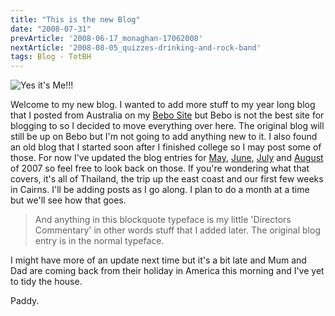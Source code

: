 ```yaml
---
title: "This is the new Blog"
date: "2008-07-31"
prevArticle: '2008-06-17_monaghan-17062008'
nextArticle: '2008-08-05_quizzes-drinking-and-rock-band'
tags: Blog - TotBH
---
```

![Yes it's Me!!!](/images/me.JPG "Yes it's Me!!!")

Welcome to my new blog. I wanted to add more stuff to my year long blog that I posted from Australia on my [Bebo Site](http://paddy1138.bebo.com) but Bebo is not the best site for blogging to so I decided to move everything over here. The original blog will still be up on Bebo but I'm not going to add anything new to it. I also found an old blog that I started soon after I finished college so I may post some of those. For now I've updated the blog entries for [May](/years/2007/05), [June](/years/2007/06), [July](/years/2007/07) and [August](/years/2007/08) of 2007 so feel free to look back on those. If you're wondering what that covers, it's all of Thailand, the trip up the east coast and our first few weeks in Cairns. I'll be adding posts as I go along. I plan to do a month at a time but we'll see how that goes.
> And anything in this blockquote typeface is my little 'Directors Commentary' in other words stuff that I added later. The original blog entry is in the normal typeface.

I might have more of an update next time but it's a bit late and Mum and Dad are coming back from their holiday in America this morning and I've yet to tidy the house.

Paddy.